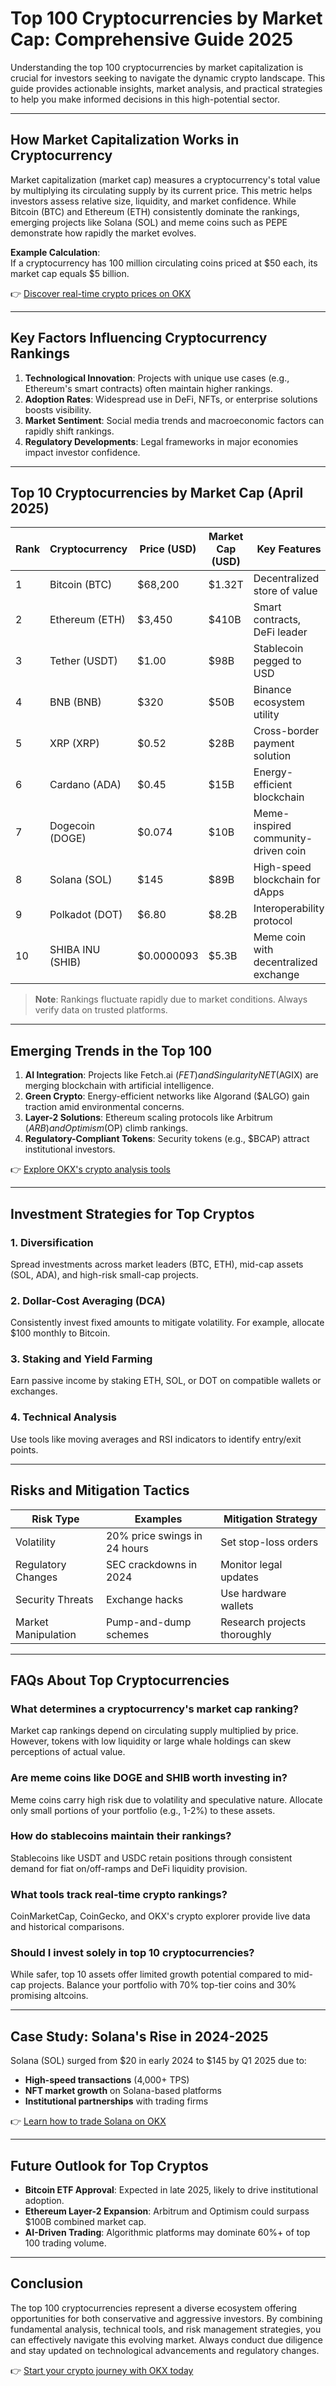 # Top 100 Cryptocurrencies by Market Cap: Comprehensive Guide 2025  

Understanding the top 100 cryptocurrencies by market capitalization is crucial for investors seeking to navigate the dynamic crypto landscape. This guide provides actionable insights, market analysis, and practical strategies to help you make informed decisions in this high-potential sector.

---

## How Market Capitalization Works in Cryptocurrency  

Market capitalization (market cap) measures a cryptocurrency's total value by multiplying its circulating supply by its current price. This metric helps investors assess relative size, liquidity, and market confidence. While Bitcoin (BTC) and Ethereum (ETH) consistently dominate the rankings, emerging projects like Solana (SOL) and meme coins such as PEPE demonstrate how rapidly the market evolves.  

**Example Calculation**:  
If a cryptocurrency has 100 million circulating coins priced at $50 each, its market cap equals $5 billion.  

👉 [Discover real-time crypto prices on OKX](https://bit.ly/okx-bonus)  

---

## Key Factors Influencing Cryptocurrency Rankings  

1. **Technological Innovation**: Projects with unique use cases (e.g., Ethereum's smart contracts) often maintain higher rankings.  
2. **Adoption Rates**: Widespread use in DeFi, NFTs, or enterprise solutions boosts visibility.  
3. **Market Sentiment**: Social media trends and macroeconomic factors can rapidly shift rankings.  
4. **Regulatory Developments**: Legal frameworks in major economies impact investor confidence.  

---

## Top 10 Cryptocurrencies by Market Cap (April 2025)  

| Rank | Cryptocurrency | Price (USD) | Market Cap (USD) | Key Features |  
|------|----------------|-------------|------------------|--------------|  
| 1    | Bitcoin (BTC)  | $68,200     | $1.32T           | Decentralized store of value |  
| 2    | Ethereum (ETH) | $3,450      | $410B            | Smart contracts, DeFi leader |  
| 3    | Tether (USDT)  | $1.00       | $98B             | Stablecoin pegged to USD |  
| 4    | BNB (BNB)      | $320        | $50B             | Binance ecosystem utility |  
| 5    | XRP (XRP)      | $0.52       | $28B             | Cross-border payment solution |  
| 6    | Cardano (ADA)  | $0.45       | $15B             | Energy-efficient blockchain |  
| 7    | Dogecoin (DOGE)| $0.074      | $10B             | Meme-inspired community-driven coin |  
| 8    | Solana (SOL)   | $145        | $89B             | High-speed blockchain for dApps |  
| 9    | Polkadot (DOT) | $6.80       | $8.2B            | Interoperability protocol |  
| 10   | SHIBA INU (SHIB)| $0.0000093 | $5.3B            | Meme coin with decentralized exchange |  

> **Note**: Rankings fluctuate rapidly due to market conditions. Always verify data on trusted platforms.  

---

## Emerging Trends in the Top 100  

1. **AI Integration**: Projects like Fetch.ai ($FET) and SingularityNET ($AGIX) are merging blockchain with artificial intelligence.  
2. **Green Crypto**: Energy-efficient networks like Algorand ($ALGO) gain traction amid environmental concerns.  
3. **Layer-2 Solutions**: Ethereum scaling protocols like Arbitrum ($ARB) and Optimism ($OP) climb rankings.  
4. **Regulatory-Compliant Tokens**: Security tokens (e.g., $BCAP) attract institutional investors.  

👉 [Explore OKX's crypto analysis tools](https://bit.ly/okx-bonus)  

---

## Investment Strategies for Top Cryptos  

### 1. **Diversification**  
Spread investments across market leaders (BTC, ETH), mid-cap assets (SOL, ADA), and high-risk small-cap projects.  

### 2. **Dollar-Cost Averaging (DCA)**  
Consistently invest fixed amounts to mitigate volatility. For example, allocate $100 monthly to Bitcoin.  

### 3. **Staking and Yield Farming**  
Earn passive income by staking ETH, SOL, or DOT on compatible wallets or exchanges.  

### 4. **Technical Analysis**  
Use tools like moving averages and RSI indicators to identify entry/exit points.  

---

## Risks and Mitigation Tactics  

| Risk Type          | Examples                      | Mitigation Strategy |  
|---------------------|-------------------------------|---------------------|  
| Volatility          | 20% price swings in 24 hours  | Set stop-loss orders |  
| Regulatory Changes  | SEC crackdowns in 2024        | Monitor legal updates |  
| Security Threats    | Exchange hacks                | Use hardware wallets |  
| Market Manipulation | Pump-and-dump schemes         | Research projects thoroughly |  

---

## FAQs About Top Cryptocurrencies  

### **What determines a cryptocurrency's market cap ranking?**  
Market cap rankings depend on circulating supply multiplied by price. However, tokens with low liquidity or large whale holdings can skew perceptions of actual value.  

### **Are meme coins like DOGE and SHIB worth investing in?**  
Meme coins carry high risk due to volatility and speculative nature. Allocate only small portions of your portfolio (e.g., 1-2%) to these assets.  

### **How do stablecoins maintain their rankings?**  
Stablecoins like USDT and USDC retain positions through consistent demand for fiat on/off-ramps and DeFi liquidity provision.  

### **What tools track real-time crypto rankings?**  
CoinMarketCap, CoinGecko, and OKX's crypto explorer provide live data and historical comparisons.  

### **Should I invest solely in top 10 cryptocurrencies?**  
While safer, top 10 assets offer limited growth potential compared to mid-cap projects. Balance your portfolio with 70% top-tier coins and 30% promising altcoins.  

---

## Case Study: Solana's Rise in 2024-2025  

Solana (SOL) surged from $20 in early 2024 to $145 by Q1 2025 due to:  
- **High-speed transactions** (4,000+ TPS)  
- **NFT market growth** on Solana-based platforms  
- **Institutional partnerships** with trading firms  

👉 [Learn how to trade Solana on OKX](https://bit.ly/okx-bonus)  

---

## Future Outlook for Top Cryptos  

- **Bitcoin ETF Approval**: Expected in late 2025, likely to drive institutional adoption.  
- **Ethereum Layer-2 Expansion**: Arbitrum and Optimism could surpass $100B combined market cap.  
- **AI-Driven Trading**: Algorithmic platforms may dominate 60%+ of top 100 trading volume.  

---

## Conclusion  

The top 100 cryptocurrencies represent a diverse ecosystem offering opportunities for both conservative and aggressive investors. By combining fundamental analysis, technical tools, and risk management strategies, you can effectively navigate this evolving market. Always conduct due diligence and stay updated on technological advancements and regulatory changes.  

👉 [Start your crypto journey with OKX today](https://bit.ly/okx-bonus)